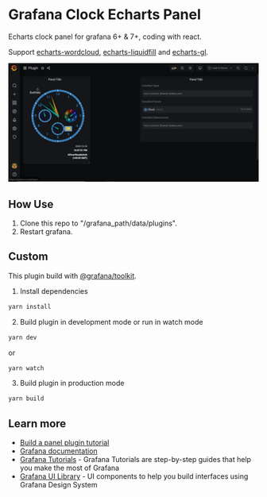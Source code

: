 # Grafana Clock Echarts Panel

Echarts clock panel for grafana 6+ & 7+, coding with react.

Support [echarts-wordcloud](https://github.com/ecomfe/echarts-wordcloud), [echarts-liquidfill](https://github.com/ecomfe/echarts-liquidfill) and [echarts-gl](https://github.com/ecomfe/echarts-gl).

![image](https://github.com/CarlosGallardo97/grafana-clock-panel/blob/main/doc/screenshot.png)

## How Use

1. Clone this repo to "/grafana_path/data/plugins".
2. Restart grafana.

## Custom

This plugin build with [@grafana/toolkit](https://www.npmjs.com/package/@grafana/toolkit).

1. Install dependencies
```BASH
yarn install
```
2. Build plugin in development mode or run in watch mode
```BASH
yarn dev
```
or
```BASH
yarn watch
```
3. Build plugin in production mode
```BASH
yarn build
```

## Learn more
- [Build a panel plugin tutorial](https://grafana.com/tutorials/build-a-panel-plugin)
- [Grafana documentation](https://grafana.com/docs/)
- [Grafana Tutorials](https://grafana.com/tutorials/) - Grafana Tutorials are step-by-step guides that help you make the most of Grafana
- [Grafana UI Library](https://developers.grafana.com/ui) - UI components to help you build interfaces using Grafana Design System
